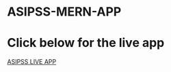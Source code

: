 # ASIPSS-MERN-APP

# Click below for the live app
[ASIPSS LIVE APP](https://asipss-app.herokuapp.com/)

